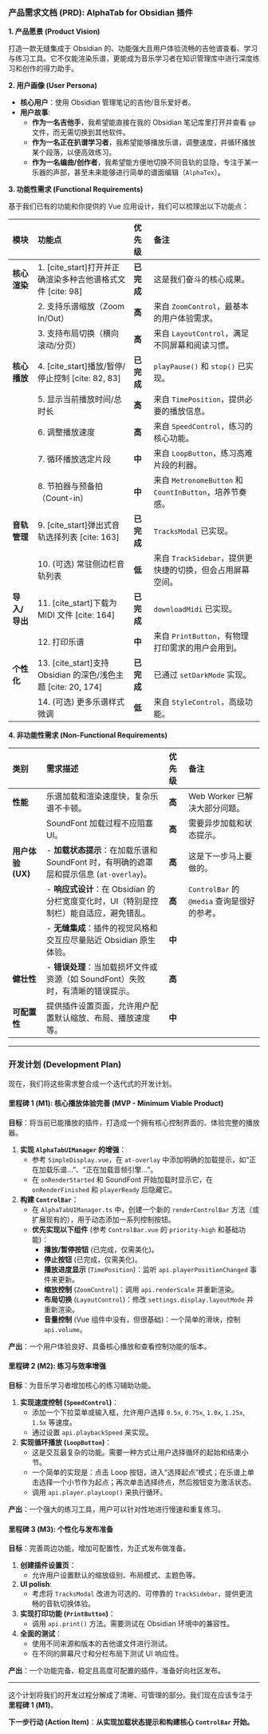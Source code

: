 ### **产品需求文档 (PRD): AlphaTab for Obsidian 插件**

**1. 产品愿景 (Product Vision)**

打造一款无缝集成于 Obsidian 的、功能强大且用户体验流畅的吉他谱查看、学习与练习工具。它不仅能渲染乐谱，更能成为音乐学习者在知识管理库中进行深度练习和创作的得力助手。

**2. 用户画像 (User Persona)**

* **核心用户**：使用 Obsidian 管理笔记的吉他/音乐爱好者。
* **用户故事**:
    * **作为一名吉他手**，我希望能直接在我的 Obsidian 笔记库里打开并查看 `gp` 文件，而无需切换到其他软件。
    * **作为一名正在扒谱学习者**，我希望能够播放乐谱，调整速度，并循环播放某个段落，以便高效练习。
    * **作为一名编曲/创作者**，我希望能方便地切换不同音轨的显隐，专注于某一乐器的声部，甚至未来能够进行简单的谱面编辑（`AlphaTex`）。

**3. 功能性需求 (Functional Requirements)**

基于我们已有的功能和你提供的 Vue 应用设计，我们可以梳理出以下功能点：

| 模块 | 功能点 | 优先级 | 备注 |
| :--- | :--- | :--- | :--- |
| **核心渲染** | 1. [cite_start]打开并正确渲染多种吉他谱格式文件 [cite: 98] | **已完成** | 这是我们奋斗的核心成果。 |
| | 2. 支持乐谱缩放（Zoom In/Out） | **高** | 来自 `ZoomControl`，最基本的用户体验需求。 |
| | 3. 支持布局切换（横向滚动/分页） | **高** | 来自 `LayoutControl`，满足不同屏幕和阅读习惯。 |
| **核心播放** | 4. [cite_start]播放/暂停/停止控制 [cite: 82, 83] | **已完成** | `playPause()` 和 `stop()` 已实现。 |
| | 5. 显示当前播放时间/总时长 | **高** | 来自 `TimePosition`，提供必要的播放信息。 |
| | 6. 调整播放速度 | **高** | 来自 `SpeedControl`，练习的核心功能。 |
| | 7. 循环播放选定片段 | **中** | 来自 `LoopButton`，练习高难片段的利器。 |
| | 8. 节拍器与预备拍（Count-in） | **中** | 来自 `MetronomeButton` 和 `CountInButton`，培养节奏感。 |
| **音轨管理** | 9. [cite_start]弹出式音轨选择列表 [cite: 163] | **已完成** | `TracksModal` 已实现。 |
| | 10. (可选) 常驻侧边栏音轨列表 | **低** | 来自 `TrackSidebar`，提供更快捷的切换，但会占用屏幕空间。 |
| **导入/导出** | 11. [cite_start]下载为 MIDI 文件 [cite: 164] | **已完成** | `downloadMidi` 已实现。 |
| | 12. 打印乐谱 | **中** | 来自 `PrintButton`，有物理打印需求的用户会用到。 |
| **个性化** | 13. [cite_start]支持 Obsidian 的深色/浅色主题 [cite: 20, 174] | **已完成** | 已通过 `setDarkMode` 实现。 |
| | 14. (可选) 更多乐谱样式微调 | **低** | 来自 `StyleControl`，高级功能。 |

**4. 非功能性需求 (Non-Functional Requirements)**

| 类别 | 需求描述 | 优先级 | 备注 |
| :--- | :--- | :--- | :--- |
| **性能** | 乐谱加载和渲染速度快，复杂乐谱不卡顿。 | **高** | Web Worker 已解决大部分问题。 |
| | SoundFont 加载过程不应阻塞 UI。 | **高** | 需要异步加载和状态提示。 |
| **用户体验 (UX)** | - **加载状态提示**：在加载乐谱和 SoundFont 时，有明确的遮罩层和提示信息 (`at-overlay`)。 | **高** | 这是下一步马上要做的。 |
| | - **响应式设计**：在 Obsidian 的分栏宽度变化时，UI（特别是控制栏）能自适应，避免错乱。 | **高** | `ControlBar` 的 `@media` 查询是很好的参考。 |
| | - **无缝集成**：插件的视觉风格和交互应尽量贴近 Obsidian 原生体验。 | **中** | |
| **健壮性** | - **错误处理**：当加载损坏文件或资源（如 SoundFont）失败时，有清晰的错误提示。 | **高** | |
| **可配置性** | 提供插件设置页面，允许用户配置默认缩放、布局、播放速度等。 | **中** | |

---

### **开发计划 (Development Plan)**

现在，我们将这些需求整合成一个迭代式的开发计划。

#### **里程碑 1 (M1): 核心播放体验完善 (MVP - Minimum Viable Product)**

**目标**：将当前已能播放的插件，打造成一个拥有核心控制界面的、体验完整的播放器。

1.  **实现 `AlphaTabUIManager` 的增强**：
    * 参考 `SimpleDisplay.vue`，在 `at-overlay` 中添加明确的加载提示，如“正在加载乐谱...”、“正在加载音频引擎...”。
    * 在 `onRenderStarted` 和 SoundFont 开始加载时显示它，在 `onRenderFinished` 和 `playerReady` 后隐藏它。
2.  **构建 `ControlBar`**：
    * 在 `AlphaTabUIManager.ts` 中，创建一个新的 `renderControlBar` 方法（或扩展现有的），用于动态添加一系列控制按钮。
    * **优先实现以下组件** (参考 `ControlBar.vue` 的 `priority-high` 和基础功能)：
        * **播放/暂停按钮** (已完成，仅需美化)。
        * **停止按钮** (已完成，仅需美化)。
        * **播放进度显示** (`TimePosition`)：监听 `api.playerPositionChanged` 事件来更新。
        * **缩放控制** (`ZoomControl`)：调用 `api.renderScale` 并重新渲染。
        * **布局切换** (`LayoutControl`)：修改 `settings.display.layoutMode` 并重新渲染。
        * **音量控制** (Vue 组件中没有，但很基础)：一个简单的滑块，控制 `api.volume`。

**产出**：一个用户体验良好、具备核心播放和查看控制功能的版本。

#### **里程碑 2 (M2): 练习与效率增强**

**目标**：为音乐学习者增加核心的练习辅助功能。

1.  **实现速度控制 (`SpeedControl`)**：
    * 添加一个下拉菜单或输入框，允许用户选择 `0.5x`, `0.75x`, `1.0x`, `1.25x`, `1.5x` 等速度。
    * 通过设置 `api.playbackSpeed` 来实现。
2.  **实现循环播放 (`LoopButton`)**：
    * 这是交互最复杂的功能。需要一种方式让用户选择循环的起始和结束小节。
    * 一个简单的实现是：点击 Loop 按钮，进入“选择起点”模式；在乐谱上单击选择一个小节作为起点；再次单击选择终点，然后按钮变为激活状态。
    * 调用 `api.player.playLoop()` 来执行循环。

**产出**：一个强大的练习工具，用户可以针对性地进行慢速和重复练习。

#### **里程碑 3 (M3): 个性化与发布准备**

**目标**：完善周边功能，增加可配置性，为正式发布做准备。

1.  **创建插件设置页**：
    * 允许用户设置默认的缩放级别、布局模式、主题色等。
2.  **UI  polish**:
    * 考虑将 `TracksModal` 改进为可选的、可停靠的 `TrackSidebar`，提供更流畅的音轨切换体验。
3.  **实现打印功能 (`PrintButton`)**：
    * 调用 `api.print()` 方法。需要测试在 Obsidian 环境中的兼容性。
4.  **全面的测试**：
    * 使用不同来源和版本的吉他谱文件进行测试。
    * 在不同的屏幕尺寸和分栏布局下测试 UI 响应性。

**产出**：一个功能完备、稳定且高度可配置的插件，准备好向社区发布。

---

这个计划将我们的开发过程分解成了清晰、可管理的部分。我们现在应该专注于 **里程碑 1 (M1)**。

**下一步行动 (Action Item)**：**从实现加载状态提示和构建核心 `ControlBar` 开始。**
